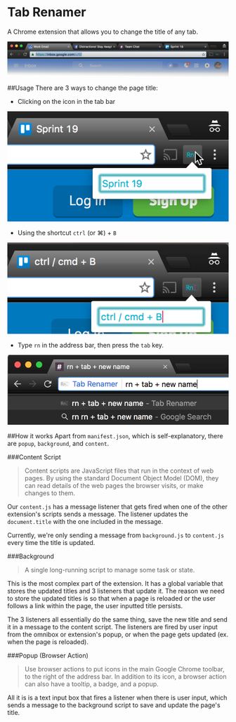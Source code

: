 # Tab Renamer
A Chrome extension that allows you to change the title of any tab.

![Tab bar screenshot](./screenshots/tabbar.png?raw=true)

##Usage
There are 3 ways to change the page title:

- Clicking on the icon in the tab bar

![Click on icon](./screenshots/mouse.png?raw=true)

- Using the shortcut `ctrl` (or &#8984;) + `B`

![Keyboard shortcut](./screenshots/shortcut.png?raw=true)

- Type `rn` in the address bar, then press the `tab` key.

![Omnibox](./screenshots/omnibox.png?raw=true)

##How it works
Apart from `manifest.json`, which is self-explanatory, there are `popup`, `background`, and `content`.

###Content Script
>Content scripts are JavaScript files that run in the context of web pages. By using the standard Document Object Model (DOM), they can read details of the web pages the browser visits, or make changes to them.

Our `content.js` has a message listener that gets fired when one of the other extension's scripts sends a message. The listener updates the `document.title` with the one included in the message.

Currently, we're only sending a message from `background.js` to `content.js` every time the title is updated.

###Background
>A single long-running script to manage some task or state.

This is the most complex part of the extension. It has a global variable that stores the updated titles and 3 listeners that update it. The reason we need to store the updated titles is so that when a page is reloaded or the user follows a link within the page, the user inputted title persists.

The 3 listeners all essentially do the same thing, save the new title and send it in a message to the content script. 
The listeners are fired by user input from the omnibox or extension's popup, or when the page gets updated (ex. when the page is reloaded).

###Popup (Browser Action)
>Use browser actions to put icons in the main Google Chrome toolbar, to the right of the address bar. In addition to its icon, a browser action can also have a tooltip, a badge, and a popup. 

All it is is a text input box that fires a listener when there is user input, which sends a message to the background script to save and update the page's title.
